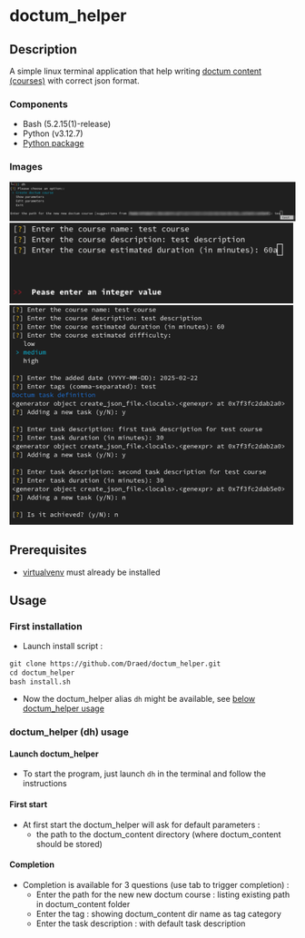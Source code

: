 # doctum_helper

## Description

A simple linux terminal application that help writing [doctum content (courses)](https://github.com/Draed/doctum_content) with correct json format.

### Components 

- Bash (5.2.15(1)-release)
- Python (v3.12.7)
- [Python package](./src/requirements.txt)

### Images

<img src="./images/json_file_completion.png" alt="json_file_completion" width="1000"/>
<br>
<img src="./images/validator.png" alt="validator" width="500"/>
<img src="./images/full_app.png" alt="full_app" width="500"/>

## Prerequisites 

- [virtualvenv](https://virtualenv.pypa.io/en/latest/installation.html) must already be installed

## Usage

### First installation 

- Launch install script :
```shell
git clone https://github.com/Draed/doctum_helper.git
cd doctum_helper
bash install.sh
```

- Now the doctum_helper alias `dh` might be available, see [below doctum_helper usage](#doctum_helper-usage)

### doctum_helper (dh) usage

#### Launch doctum_helper 
- To start the program, just launch `dh` in the terminal and follow the instructions

#### First start
- At first start the doctum_helper will ask for default parameters :
    - the path to the doctum_content directory (where doctum_content should be stored)

#### Completion
- Completion is available for 3 questions (use tab to trigger completion) :
    - Enter the path for the new new doctum course : listing existing path in doctum_content folder 
    - Enter the tag : showing doctum_content dir name as tag category
    - Enter the task description : with default task description